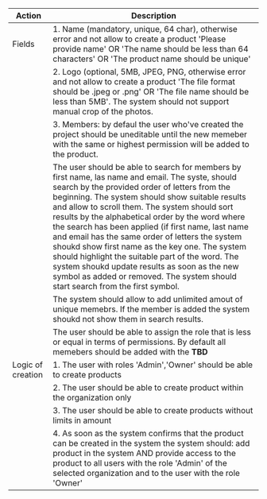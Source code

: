 |Action | Description | 
| ------ | ------ |
| Fields |1. Name (mandatory, unique, 64 char), otherwise error and not allow to create a product 'Please provide name' OR 'The name should be less than 64 characters' OR 'The product name should be unique'|
||2. Logo (optional, 5MB, JPEG, PNG, otherwise error and not allow to create a product 'The file format should be .jpeg or .png' OR 'The file name should be less than 5MB'. The system should not support manual crop of the photos.|
||3. Members: by defaul the user who've created the project should be uneditable until the new memeber with the same or highest permission will be added to the product.|
||The user should be able to search for members by first name, las name and email. The syste, should search by the provided order of letters from the beginning. The system should show suitable results and allow to scroll them. The system should sort results by the alphabetical order by the word where the search has been applied (if first name, last name and email has the same order of letters the system shoukd show first name as the key one. The system should highlight the suitable part of the word. The system shoukd update results as soon as the new symbol as added or removed. The system should start search from the first symbol.|
||The system should allow to add unlimited amout of unique memebrs. If the member is added the system shoukd not show them in search results.|
||The user should be able to assign the role that is less or equal in terms of permissions. By default all memebers should be added with the **TBD**|
|Logic of creation|1. The user with roles 'Admin','Owner' should be able to create products
||2. The user should be able to create product within the organization only|
||3. The user should be able to create products without limits in amount|
||4. As soon as the system confirms that the product can be created in the system the system should: add product in the system AND provide access to the product to all users with the role 'Admin' of the selected organization and to the user with the role 'Owner'|

